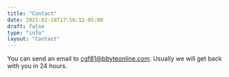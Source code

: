 ```yaml
---
title: "Contact"
date: 2021-02-18T17:56:12-05:00
draft: false
type: "info"
layout: "Contact"
---
```


You can send an email to cgf81@bbyteonline.com.  Usually we will get back with you in 24 hours.


